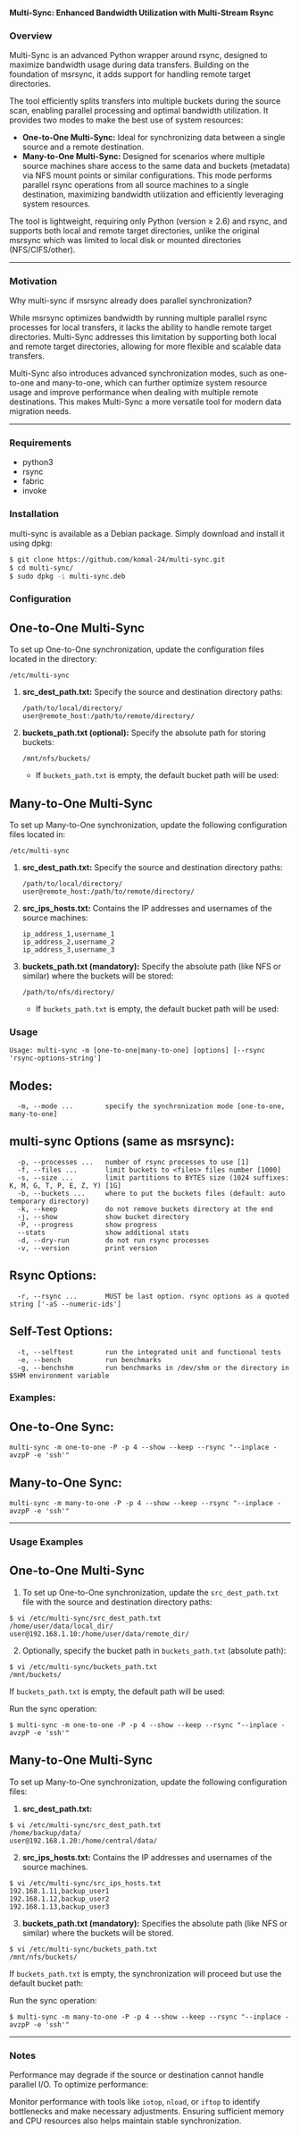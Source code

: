 #### Multi-Sync: Enhanced Bandwidth Utilization with Multi-Stream Rsync

### Overview
Multi-Sync is an advanced Python wrapper around rsync, designed to maximize bandwidth usage during data transfers. Building on the foundation of msrsync, it adds support for handling remote target directories.

The tool efficiently splits transfers into multiple buckets during the source scan, enabling parallel processing and optimal bandwidth utilization. It provides two modes to make the best use of system resources:
- **One-to-One Multi-Sync:** Ideal for synchronizing data between a single source and a remote destination.
- **Many-to-One Multi-Sync:** Designed for scenarios where multiple source machines share access to the same data and buckets (metadata) via NFS mount points or similar configurations. This mode performs parallel rsync operations from all source machines to a single destination, maximizing bandwidth utilization and efficiently leveraging system resources.

The tool is lightweight, requiring only Python (version ≥ 2.6) and rsync, and supports both local and remote target directories, unlike the original msrsync which was limited to local disk or mounted directories (NFS/CIFS/other).

---

### Motivation
Why multi-sync if msrsync already does parallel synchronization?

While msrsync optimizes bandwidth by running multiple parallel rsync processes for local transfers, it lacks the ability to handle remote target directories. Multi-Sync addresses this limitation by supporting both local and remote target directories, allowing for more flexible and scalable data transfers.

Multi-Sync also introduces advanced synchronization modes, such as one-to-one and many-to-one, which can further optimize system resource usage and improve performance when dealing with multiple remote destinations. This makes Multi-Sync a more versatile tool for modern data migration needs.

---

### Requirements
- python3
- rsync
- fabric
- invoke


### Installation
multi-sync is available as a Debian package. Simply download and install it using dpkg:

```bash
$ git clone https://github.com/komal-24/multi-sync.git
$ cd multi-sync/
$ sudo dpkg -i multi-sync.deb
```


### Configuration

## One-to-One Multi-Sync
To set up One-to-One synchronization, update the configuration files located in the directory:
```
/etc/multi-sync
```

1. **src_dest_path.txt:** Specify the source and destination directory paths:
   ```
   /path/to/local/directory/
   user@remote_host:/path/to/remote/directory/
   ```

2. **buckets_path.txt (optional):** Specify the absolute path for storing buckets:
   ```
   /mnt/nfs/buckets/
   ```
   - If `buckets_path.txt` is empty, the default bucket path will be used:
    

## Many-to-One Multi-Sync
To set up Many-to-One synchronization, update the following configuration files located in:
```
/etc/multi-sync
```

1. **src_dest_path.txt:** Specify the source and destination directory paths:
   ```
   /path/to/local/directory/
   user@remote_host:/path/to/remote/directory/
   ```

2. **src_ips_hosts.txt:** Contains the IP addresses and usernames of the source machines:
   ```
   ip_address_1,username_1
   ip_address_2,username_2
   ip_address_3,username_3
   ```

3. **buckets_path.txt (mandatory):** Specify the absolute path (like NFS or similar) where the buckets will be stored:
   ```
   /path/to/nfs/directory/
   ```
   - If `buckets_path.txt` is empty, the default bucket path will be used:
    


### Usage
```
Usage: multi-sync -m [one-to-one|many-to-one] [options] [--rsync 'rsync-options-string']
```

## Modes:
```
  -m, --mode ...        specify the synchronization mode [one-to-one, many-to-one]
```
## multi-sync Options (same as msrsync):
```
  -p, --processes ...   number of rsync processes to use [1]  
  -f, --files ...       limit buckets to <files> files number [1000]  
  -s, --size ...        limit partitions to BYTES size (1024 suffixes: K, M, G, T, P, E, Z, Y) [1G]  
  -b, --buckets ...     where to put the buckets files (default: auto temporary directory)  
  -k, --keep            do not remove buckets directory at the end  
  -j, --show            show bucket directory  
  -P, --progress        show progress  
  --stats               show additional stats  
  -d, --dry-run         do not run rsync processes  
  -v, --version         print version  
```

## Rsync Options:
```
  -r, --rsync ...       MUST be last option. rsync options as a quoted string ['-aS --numeric-ids']
```

## Self-Test Options:
```
  -t, --selftest        run the integrated unit and functional tests  
  -e, --bench           run benchmarks  
  -g, --benchshm        run benchmarks in /dev/shm or the directory in $SHM environment variable  
```



### Examples:

## One-to-One Sync:
```
multi-sync -m one-to-one -P -p 4 --show --keep --rsync "--inplace -avzpP -e 'ssh'"
```

## Many-to-One Sync:
```
multi-sync -m many-to-one -P -p 4 --show --keep --rsync "--inplace -avzpP -e 'ssh'"
```

---


### Usage Examples

## One-to-One Multi-Sync
1. To set up One-to-One synchronization, update the `src_dest_path.txt` file with the source and destination directory paths:
```
$ vi /etc/multi-sync/src_dest_path.txt
/home/user/data/local_dir/
user@192.168.1.10:/home/user/data/remote_dir/
```
2. Optionally, specify the bucket path in `buckets_path.txt` (absolute path):
```
$ vi /etc/multi-sync/buckets_path.txt
/mnt/buckets/
```
If `buckets_path.txt` is empty, the default path will be used:

Run the sync operation:
```
$ multi-sync -m one-to-one -P -p 4 --show --keep --rsync "--inplace -avzpP -e 'ssh'"
```

## Many-to-One Multi-Sync
To set up Many-to-One synchronization, update the following configuration files:

1. **src_dest_path.txt:**
```
$ vi /etc/multi-sync/src_dest_path.txt
/home/backup/data/
user@192.168.1.20:/home/central/data/
```

2. **src_ips_hosts.txt:** Contains the IP addresses and usernames of the source machines.
```
$ vi /etc/multi-sync/src_ips_hosts.txt
192.168.1.11,backup_user1
192.168.1.12,backup_user2
192.168.1.13,backup_user3
```

3. **buckets_path.txt (mandatory):** Specifies the absolute path (like NFS or similar) where the buckets will be stored.
```
$ vi /etc/multi-sync/buckets_path.txt
/mnt/nfs/buckets/
```
If `buckets_path.txt` is empty, the synchronization will proceed but use the default bucket path:

Run the sync operation:
```
$ multi-sync -m many-to-one -P -p 4 --show --keep --rsync "--inplace -avzpP -e 'ssh'"
```

---


### Notes

Performance may degrade if the source or destination cannot handle parallel I/O. To optimize performance:

Monitor performance with tools like `iotop`, `nload`, or `iftop` to identify bottlenecks and make necessary adjustments. Ensuring sufficient memory and CPU resources also helps maintain stable synchronization.


